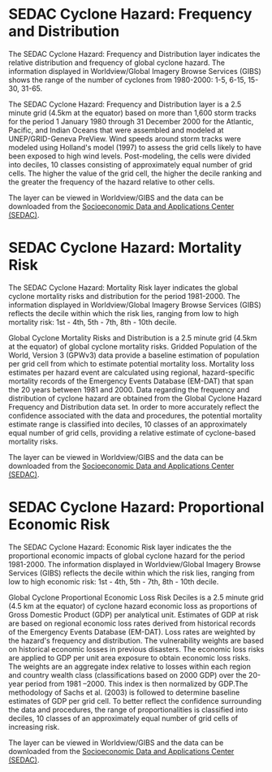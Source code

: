 # SEDAC Cyclone Hazard: Frequency and Distribution
The SEDAC Cyclone Hazard: Frequency and Distribution layer indicates the relative distribution and frequency of global cyclone hazard. The information displayed in Worldview/Global Imagery Browse Services (GIBS) shows the range of the number of cyclones from 1980-2000: 1-5, 6-15, 15-30, 31-65.

The SEDAC Cyclone Hazard: Frequency and Distribution layer is a 2.5 minute grid (4.5km at the equator) based on more than 1,600 storm tracks for the period 1 January 1980 through 31 December 2000 for the Atlantic, Pacific, and Indian Oceans that were assembled and modeled at UNEP/GRID-Geneva PreView. Wind speeds around storm tracks were modeled using Holland's model (1997) to assess the grid cells likely to have been exposed to high wind levels. Post-modeling, the cells were divided into deciles, 10 classes consisting of approximately equal number of grid cells. The higher the value of the grid cell, the higher the decile ranking and the greater the frequency of the hazard relative to other cells.

The layer can be viewed in Worldview/GIBS and the data can be downloaded from the [Socioeconomic Data and Applications Center (SEDAC)](http://sedac.ciesin.columbia.edu/data/set/ndh-cyclone-hazard-frequency-distribution).

# SEDAC Cyclone Hazard: Mortality Risk
The SEDAC Cyclone Hazard: Mortality Risk layer indicates the global cyclone mortality risks and distribution for the period 1981-2000. The information displayed in Worldview/Global Imagery Browse Services (GIBS) reflects the decile within which the risk lies, ranging from low to high mortality risk: 1st - 4th, 5th - 7th, 8th - 10th decile.

Global Cyclone Mortality Risks and Distribution is a 2.5 minute grid (4.5km at the equator) of global cyclone mortality risks. Gridded Population of the World, Version 3 (GPWv3) data provide a baseline estimation of population per grid cell from which to estimate potential mortality loss. Mortality loss estimates per hazard event are calculated using regional, hazard-specific mortality records of the Emergency Events Database (EM-DAT) that span the 20 years between 1981 and 2000. Data regarding the frequency and distribution of cyclone hazard are obtained from the Global Cyclone Hazard Frequency and Distribution data set. In order to more accurately reflect the confidence associated with the data and procedures, the potential mortality estimate range is classified into deciles, 10 classes of an approximately equal number of grid cells, providing a relative estimate of cyclone-based mortality risks.

The layer can be viewed in Worldview/GIBS and the data can be downloaded from the [Socioeconomic Data and Applications Center (SEDAC)](http://sedac.ciesin.columbia.edu/data/set/ndh-cyclone-mortality-risks-distribution).

# SEDAC Cyclone Hazard: Proportional Economic Risk
The SEDAC Cyclone Hazard: Economic Risk layer indicates the the proportional economic impacts of global cyclone hazard  for the period 1981-2000. The information displayed in Worldview/Global Imagery Browse Services (GIBS) reflects the decile within which the risk lies, ranging from low to high economic risk: 1st - 4th, 5th - 7th, 8th - 10th decile.

Global Cyclone Proportional Economic Loss Risk Deciles is a 2.5 minute grid (4.5 km at the equator) of cyclone hazard economic loss as proportions of Gross Domestic Product (GDP) per analytical unit. Estimates of GDP at risk are based on regional economic loss rates derived from historical records of the Emergency Events Database (EM-DAT). Loss rates are weighted by the hazard's frequency and distribution. The vulnerability weights are based on historical economic losses in previous disasters. The economic loss risks are applied to GDP per unit area exposure to obtain economic loss risks. The weights are an aggregate index relative to losses within each region and country wealth class (classifications based on 2000 GDP) over the 20-year period from 1981 –2000. This index is then normalized by GDP.The methodology of Sachs et al. (2003) is followed to determine baseline estimates of GDP per grid cell. To better reflect the confidence surrounding the data and procedures, the range of proportionalities is classified into deciles, 10 classes of an approximately equal number of grid cells of increasing risk.

The layer can be viewed in Worldview/GIBS and the data can be downloaded from the [Socioeconomic Data and Applications Center (SEDAC)](http://sedac.ciesin.columbia.edu/data/set/ndh-cyclone-proportional-economic-loss-risk-deciles).

